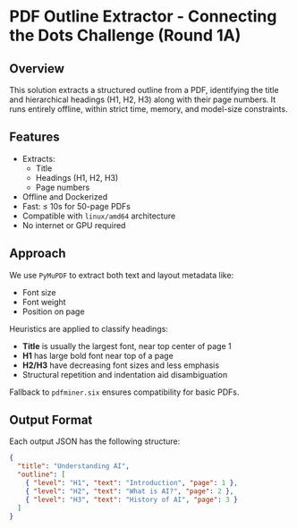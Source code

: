 # PDF Outline Extractor - Connecting the Dots Challenge (Round 1A)

## Overview
This solution extracts a structured outline from a PDF, identifying the title and hierarchical headings (H1, H2, H3) along with their page numbers. It runs entirely offline, within strict time, memory, and model-size constraints.

## Features
- Extracts:  
  - Title  
  - Headings (H1, H2, H3)  
  - Page numbers  
- Offline and Dockerized
- Fast: ≤ 10s for 50-page PDFs
- Compatible with `linux/amd64` architecture
- No internet or GPU required

## Approach
We use `PyMuPDF` to extract both text and layout metadata like:
- Font size
- Font weight
- Position on page

Heuristics are applied to classify headings:
- **Title** is usually the largest font, near top center of page 1
- **H1** has large bold font near top of a page
- **H2/H3** have decreasing font sizes and less emphasis
- Structural repetition and indentation aid disambiguation

Fallback to `pdfminer.six` ensures compatibility for basic PDFs.

## Output Format
Each output JSON has the following structure:

```json
{
  "title": "Understanding AI",
  "outline": [
    { "level": "H1", "text": "Introduction", "page": 1 },
    { "level": "H2", "text": "What is AI?", "page": 2 },
    { "level": "H3", "text": "History of AI", "page": 3 }
  ]
}
